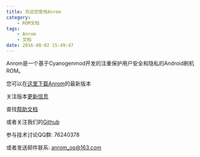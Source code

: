 ```yaml
---
title: 欢迎您使用Anrom
category: 
	- ROM文档
tags:
	- Anrom
	- 文档
date: 2016-08-02 15:49:47
---
```


Anrom是一个基于Cyanogenmod开发的注重保护用户安全和隐私的Android刷机ROM。

您可以在[这里下载Anrom](http://u.mixun.org/)的最新版本

关注版本[更新信息](/archives)

查找[帮助文档](/documents)

或者关注我们的[Github](https://github.com/AnromOS)

参与技术讨论QQ群: 76240378

或者发送邮件联系: [anrom_os@163.com](mailto:anrom_os@163.com)

